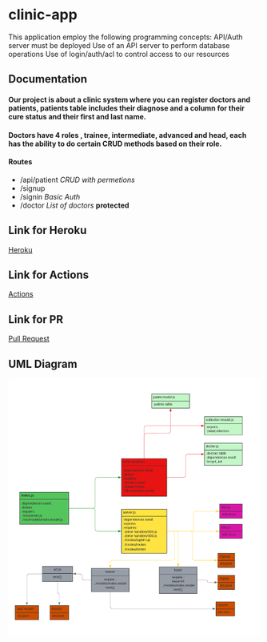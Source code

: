 # clinic-app

This application employ the following programming concepts: API/Auth server must be deployed Use of an API server to perform database operations Use of login/auth/acl to control access to our resources

## Documentation

#### Our project is about a clinic system where you can register doctors and patients, patients table includes their diagnose and a column for their cure status and their first and last name.

#### Doctors have 4 roles , trainee, intermediate, advanced and head, each has the ability to do certain CRUD methods based on their role.

#### Routes

- /api/patient _CRUD with permetions_
- /signup
- /signin _Basic Auth_
- /doctor _List of doctors_ **protected**

## Link for Heroku

[Heroku](https://bahaa-ibraheem-auth-server.herokuapp.com/)

## Link for Actions

[Actions](https://github.com/Auth-lab-09/clinic-app/actions)

## Link for PR

[Pull Request](https://github.com/Auth-lab-09/clinic-app/pull/8)

## UML Diagram

![UML](<./asset/UML%20class%20(5).png>)
